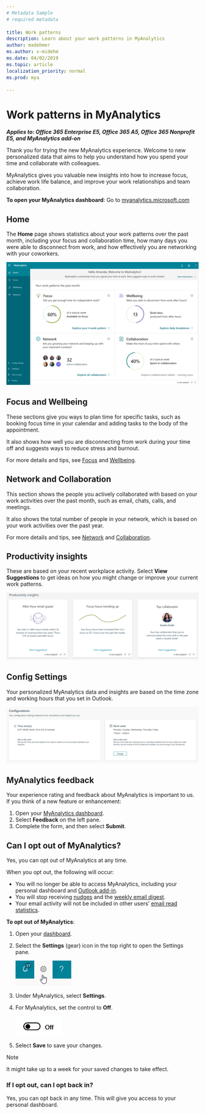 ```yaml
---
# Metadata Sample
# required metadata

title: Work patterns
description: Learn about your work patterns in MyAnalytics
author: madehmer
ms.author: v-midehm
ms.date: 04/02/2019
ms.topic: article
localization_priority: normal 
ms.prod: mya

---
```


# Work patterns in MyAnalytics

_**Applies to: Office 365 Enterprise E5, Office 365 A5, Office 365 Nonprofit E5, and MyAnalytics add-on**_

Thank you for trying the new MyAnalytics experience. Welcome to new personalized data that aims to help you understand how you spend your time and collaborate with colleagues.

MyAnalytics gives you valuable new insights into how to increase focus, achieve work life balance, and improve your work relationships and team collaboration.

**To open your MyAnalytics dashboard**: Go to [myanalytics.microsoft.com](https://myanalytics.microsoft.com)

## Home

The **Home** page shows statistics about your work patterns over the past month, including your focus and collaboration time, how many days you were able to disconnect from work, and how effectively you are networking with your coworkers.

![Your work patterns](../../Images/mya/use/home-pg.png)

## Focus and Wellbeing

These sections give you ways to plan time for specific tasks, such as booking focus time in your calendar and adding tasks to the body of the appointment.

It also shows how well you are disconnecting from work during your time off and suggests ways to reduce stress and burnout.

For more details and tips, see [Focus](../use/focus.md) and [Wellbeing](../use/wellbeing.md).

## Network and Collaboration

This section shows the people you actively collaborated with based on your work activities over the past month, such as email, chats, calls, and meetings.

It also shows the total number of people in your network, which is based on your work activities over the past year.

For more details and tips, see [Network](../use/network.md) and [Collaboration](../use/collaboration.md).

## Productivity insights

These are based on your recent workplace activity. Select **View Suggestions** to get ideas on how you might change or improve your current work patterns.

![Productivity insights](../../Images/mya/use/insights.png)

## Config Settings

Your personalized MyAnalytics data and insights are based on the time zone and working hours that you set in Outlook.

![Config Settings](../../Images/mya/use/mya-config-settings.png)

## MyAnalytics feedback

Your experience rating and feedback about MyAnalytics is important to us. If you think of a new feature or enhancement:

1. Open your [MyAnalytics dashboard](https://myanalytics.microsoft.com).
2. Select **Feedback** on the left pane.
3. Complete the form, and then select **Submit**.

## Can I opt out of MyAnalytics?

Yes, you can opt out of MyAnalytics at any time.

When you opt out, the following will occur:

* You will no longer be able to access MyAnalytics, including your personal dashboard and [Outlook add-in](../use/add-in.md).
* You will stop receiving [nudges](../use/mya-notifications.md) and the [weekly email digest](../use/email-digest.md).
* Your email activity will not be included in other users’ [email read statistics](../use/add-in.md#email-read-statistics).

**To opt out of MyAnalytics**:

1. Open your [dashboard](https://myanalytics.microsoft.com).
2. Select the **Settings** (gear) icon in the top right to open the Settings pane.

    ![MyAnalytics settings](../../Images/mya/use/mya-gear-settings.png)

3. Under MyAnalytics, select **Settings**.
4. For MyAnalytics, set the control to **Off**.

    ![Slider in off position](../../Images/mya/use/Slider-off.png)
  
5. Select **Save** to save your changes.

> [!NOTE]
> It might take up to a week for your saved changes to take effect.

### If I opt out, can I opt back in?

Yes, you can opt back in any time. This will give you access to your personal dashboard.
